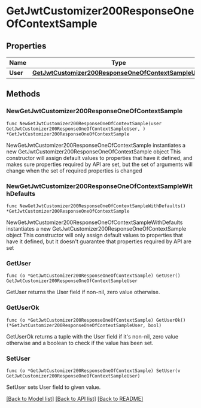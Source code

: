 # GetJwtCustomizer200ResponseOneOfContextSample

## Properties

Name | Type | Description | Notes
------------ | ------------- | ------------- | -------------
**User** | [**GetJwtCustomizer200ResponseOneOfContextSampleUser**](GetJwtCustomizer200ResponseOneOfContextSampleUser.md) |  | 

## Methods

### NewGetJwtCustomizer200ResponseOneOfContextSample

`func NewGetJwtCustomizer200ResponseOneOfContextSample(user GetJwtCustomizer200ResponseOneOfContextSampleUser, ) *GetJwtCustomizer200ResponseOneOfContextSample`

NewGetJwtCustomizer200ResponseOneOfContextSample instantiates a new GetJwtCustomizer200ResponseOneOfContextSample object
This constructor will assign default values to properties that have it defined,
and makes sure properties required by API are set, but the set of arguments
will change when the set of required properties is changed

### NewGetJwtCustomizer200ResponseOneOfContextSampleWithDefaults

`func NewGetJwtCustomizer200ResponseOneOfContextSampleWithDefaults() *GetJwtCustomizer200ResponseOneOfContextSample`

NewGetJwtCustomizer200ResponseOneOfContextSampleWithDefaults instantiates a new GetJwtCustomizer200ResponseOneOfContextSample object
This constructor will only assign default values to properties that have it defined,
but it doesn't guarantee that properties required by API are set

### GetUser

`func (o *GetJwtCustomizer200ResponseOneOfContextSample) GetUser() GetJwtCustomizer200ResponseOneOfContextSampleUser`

GetUser returns the User field if non-nil, zero value otherwise.

### GetUserOk

`func (o *GetJwtCustomizer200ResponseOneOfContextSample) GetUserOk() (*GetJwtCustomizer200ResponseOneOfContextSampleUser, bool)`

GetUserOk returns a tuple with the User field if it's non-nil, zero value otherwise
and a boolean to check if the value has been set.

### SetUser

`func (o *GetJwtCustomizer200ResponseOneOfContextSample) SetUser(v GetJwtCustomizer200ResponseOneOfContextSampleUser)`

SetUser sets User field to given value.



[[Back to Model list]](../README.md#documentation-for-models) [[Back to API list]](../README.md#documentation-for-api-endpoints) [[Back to README]](../README.md)


